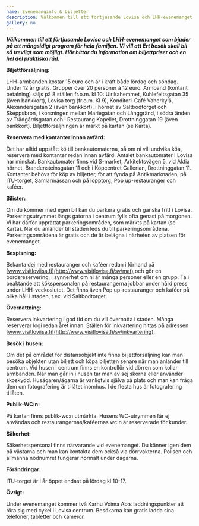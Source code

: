 ```yaml
---
name: Evenemanginfo & biljetter
description: Välkommen till ett förtjusande Lovisa och LHH-evenemanget som bjuder på ett mångsidigt program för hela familjen. Vi vill att Ert besök skall bli så trevligt som möjligt. Här hittar du information om biljettpriser och en hel del praktiska råd.
gallery: no
---
```

***Välkommen till ett förtjusande Lovisa och LHH-evenemanget som bjuder på ett mångsidigt program för hela familjen. Vi vill att Ert besök skall bli så trevligt som möjligt. Här hittar du information om biljettpriser och en hel del praktiska råd.***

**Biljettförsäljning:**

LHH-armbanden kostar 15 euro och är i kraft både lördag och söndag. Under 12 år gratis. Grupper över 20 personer á 12 euro. Armband (kontant betalning) säljs på 8 ställen fr.o.m. kl 10: Ulrikahemmet, Kuhlefeltsgatan 35 (även bankkort), Lovisa torg (fr.o.m. Kl 9), Konditori-Café Vaherkylä, Alexandersgatan 2 (även bankkort), i hörnet av Saltbodtorget och Skeppsbron, i korsningen mellan Mariegatan och Långgränd, i södra änden av Trädgårdsgatan och i Restaurang Kapellet, Drottninggatan 19 (även bankkort). Biljettförsäljningen är märkt på kartan (se Karta).

**Reservera med kontanter innan avfärd:**

Det har alltid uppstått kö till bankautomaterna, så om ni vill undvika köa, reservera med kontanter redan innan avfärd. Antalet bankautomater i Lovisa har minskat. Bankautomater finns vid S-market, Arkitektsvägen 5, vid Aktia hörnet, Brandensteinsgatan 11 och i Köpcentret Gallerian, Drottninggatan 11. Kontanter behövs för köp av biljetter, för att fynda på Antikmarknaden, på ITU-torget, Samlarmässan och på lopptorg, Pop up-restauranger och kaféer.

**Bilister:**

Om du kommer med egen bil kan du parkera gratis och ganska fritt i Lovisa. Parkeringsutrymmet längs gatorna i centrum fylls ofta genast på morgonen. Vi har därför upprättat parkeringsområden, som märkts på kartan (se Karta).  När du anländer till staden leds du till parkeringsområdena. Parkeringsområdena är gratis och de är belägna i närheten av platsen för evenemanget.

**Bespisning:**

Bekanta dej med restauranger och kaféer redan i förhand på [www.visitloviisa.fi](http://www.visitlovisa.fi/sv/mat) och gör en bordsreservering, i synnerhet om ni är många personer eller en grupp. Ta i beaktande att kökspersonalen på restaurangerna jobbar under hård press under LHH-veckoslutet. Det finns även Pop up-restauranger och kaféer på olika håll i staden, t.ex. vid Saltbodtorget.

**Övernattning:**

Reservera inkvartering i god tid om du vill övernatta i staden. Många reserverar logi redan året innan. Ställen för inkvartering hittas på adressen [www.visitloviisa.fi](http://www.visitlovisa.fi/sv/inkvartering).

**Besök i husen:**

Om det på området för distansobjekt inte finns biljettförsäljning kan man besöka objekten utan biljett och köpa biljetten senare när man anländer till centrum. Vid husen i centrum finns en kontrollör vid dörren som kollar armbanden. När man går in i husen tar man av sej skorna eller använder skoskydd. Husägaren/ägarna är vanligtvis själva på plats och man kan fråga dem om fotografering är tillåtet inomhus. I de flesta hus är fotografering tillåten.

**Publik-WC:n:**

På kartan finns publik-wc:n utmärkta. Husens WC-utrymmen får ej användas och restaurangernas/kaféernas wc:n är reserverade för kunder.

**Säkerhet:**

Säkerhetspersonal finns närvarande vid evenemanget. Du känner igen dem på västarna och man kan kontakta dem också via dörrvakterna. Polisen och allmänna nödnumret fungerar normalt under dagarna.

**Förändringar:**

ITU-torget är i år öppet endast på lördag kl 10-17.

**Övrigt:**

Under evenemanget kommer två Karhu Voima Ab:s  laddningspunkter att röra sig med cykel i Lovisa centrum. Besökarna kan gratis ladda sina telefoner, tabletter och kameror.
